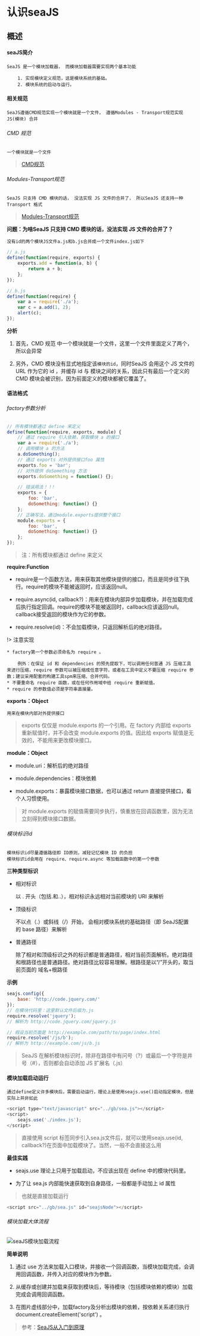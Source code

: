 # 认识seaJS

## 概述

#### seaJS简介

	SeaJS 是一个模块加载器， 而模块加载器需要实现两个基本功能

		1. 实现模块定义规范，这是模块系统的基础。
		2. 模块系统的启动与运行。

#### 相关规范

	SeaJS遵循CMD规范实现一个模块就是一个文件， 遵循Modules - Transport规范实现JS(模块) 合并

###### CMD 规范

	一个模块就是一个文件

> [CMD规范](知识笔记/规范标准/模块化规范/CMD规范.md)

###### Modules-Transport规范

	SeaJS 只支持 CMD 模块的话， 没法实现 JS 文件的合并了， 所以SeaJS 还支持一种 Transport 格式

> [Modules-Transport规范](知识笔记/规范标准/模块化规范/Modules-Transport规范.md)

**问题：为啥SeaJS 只支持 CMD 模块的话，没法实现 JS 文件的合并了？**

	没有id的两个模块JS文件a.js和b.js合并成一个文件index.js如下

``` js
// a.js
define(function(require, exports) {
    exports.add = function(a, b) {
        return a + b;
    };
});

// b.js
define(function(require) {
    var a = require('./a');
    var c = a.add(1, 2);
    alert(c);
});
```

**分析**

1. 首先，CMD 规范 中一个模块就是一个文件，这里一个文件里面定义了两个，所以会异常

2. 另外，CMD 模块没有显式地指定该`模块的id`，同时SeaJS 会用这个 JS 文件的 URL 作为它的 id ，并缓存 id 与 模块之间的关系，因此只有最后一个定义的 CMD 模块会被识别，因为前面定义的模块都被它覆盖了。

#### 语法格式

###### factory参数分析

``` js
// 所有模块都通过 define 来定义
define(function(require, exports, module) {
	// 通过 require 引入依赖，获取模块 a 的接口
	var a = require('./a');
	// 调用模块 a 的方法
	a.doSomething();
	// 通过 exports 对外提供接口foo 属性
	exports.foo = 'bar';
	// 对外提供 doSomething 方法
	exports.doSomething = function() {};

	// 错误用法！！!
	exports = {
		foo: 'bar',
		doSomething: function() {}
	};
	// 正确写法，通过module.exports提供整个接口
	module.exports = {
		foo: 'bar',
		doSomething: function() {}
	};
});
```

> 注：所有模块都通过 define 来定义

**require:Function**

* require是一个函数方法，用来获取其他模块提供的接口，而且是同步往下执行。require的模块不能被返回时，应该返回null。

* require.async(id, callback?)：用来在模块内部异步加载模块，并在加载完成后执行指定回调。require的模块不能被返回时，callback应该返回null。callback接受返回的模块作为它的参数。

* require.resolve(id)：不会加载模块，只返回解析后的绝对路径。

!> 注意实现

	* factory第一个参数必须命名为 require 。
		
		例外：在保证 id 和 dependencies 的预先提取下，可以调用任何普通 JS 压缩工具来进行压缩，require 参数可以被压缩成任意字符，或者在工具中定义不要压缩 require 参数；建议采用配套的构建工具spm来压缩、合并代码。
	* 不要重命名 require 函数，或在任何作用域中给 require 重新赋值。
	* require 的参数值必须是字符串直接量。

**exports：Object**

	用来在模块内部对外提供接口

> exports 仅仅是 module.exports 的一个引用。在 factory 内部给 exports 重新赋值时，并不会改变 module.exports 的值。因此给 exports 赋值是无效的，不能用来更改模块接口。

**module：Object**

* module.uri：解析后的绝对路径

* module.dependencies：模块依赖

* module.exports：暴露模块接口数据，也可以通过 return 直接提供接口，看个人习惯使用。

> 对 module.exports 的赋值需要同步执行，慎重放在回调函数里，因为无法立刻得到模块接口数据。

###### 模块标识id

	模块标识id尽量遵循路径即 ID原则，减轻记忆模块 ID 的负担
	模块标识id会用在 require、require.async 等加载函数中的第一个参数

**三种类型标识**

* 相对标识

	以 . 开头（包括.和..），相对标识永远相对当前模块的 URI 来解析

* 顶级标识

	不以点（.）或斜线（/）开始， 会相对模块系统的基础路径（即 SeaJS配置 的 base 路径）来解析

* 普通路径

	除了相对和顶级标识之外的标识都是普通路径，相对当前页面解析。绝对路径和根路径也是普通路径。绝对路径比较容易理解。根路径是以“/”开头的，取当前页面的 域名+根路径

**示例**

``` js
seajs.config({
	base: 'http://code.jquery.com/'
});
// 在模块代码里：这里默认文件后缀为.js
require.resolve('jquery');
// 解析为 http://code.jquery.com/jquery.js

// 假设当前页面是 http://example.com/path/to/page/index.html
require.resolve('/js/b');
// 解析为 http://example.com/js/b.js
```

> SeaJS 在解析模块标识时，除非在路径中有问号（?）或最后一个字符是井号（#），否则都会自动添加 JS 扩展名（.js）

#### 模块加载启动运行

	通过define定义许多模块后，需要启动运行，理论上是使用seajs.use()启动指定模块，但是实际上并非如此

``` js
<script type="text/javascript" src="../gb/sea.js"></script>
<script>
	seajs.use('./index.js');
</script>
```

> 直接使用 script 标签同步引入sea.js文件后，就可以使用seajs.use(id, callback?)在页面中加载模块了。当然，一般不会直接这么用

**最佳实践**

* seajs.use 理论上只用于加载启动，不应该出现在 define 中的模块代码里。

* 为了让 sea.js 内部能快速获取到自身路径，一般都是手动加上 id 属性

> 也就是直接加载运行

``` js
<script src="../gb/sea.js" id="seajsNode"></script>
```

###### 模块加载大体流程

![seaJS模块加载流程](../../images/seaJS模块加载流程.png)

**简单说明**

1. 通过 use 方法来加载入口模块，并接收一个回调函数，当模块加载完成，会调用回调函数，并传入对应的模块作为参数。

2. 从缓存或创建并加载来获取到模块后，等待模块（包括模块依赖的模块）加载完成会调用回调函数。

3. 在图片虚线部分中，加载factory及分析出模块的依赖，按依赖关系递归执行 document.createElement('script') 。

> 参考：[SeaJS从入门到原理](https://blog.csdn.net/sinat_17775997/article/details/52522767)
